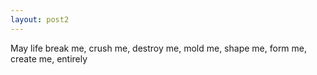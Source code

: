 ```yaml
---
layout: post2
---
```


May life break me, crush me, destroy me, mold me, shape me, form me, create me, entirely
